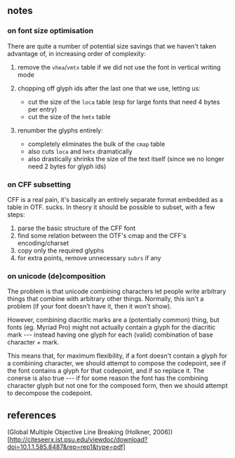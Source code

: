 ## notes

### on font size optimisation

There are quite a number of potential size savings that we haven't taken advantage of, in
increasing order of complexity:

1. remove the `vhea`/`vmtx` table if we did not use the font in vertical writing mode

2. chopping off glyph ids after the last one that we use, letting us:
	- cut the size of the `loca` table (esp for large fonts that need 4 bytes per entry)
	- cut the size of the `hmtx` table

3. renumber the glyphs entirely:
	- completely eliminates the bulk of the `cmap` table
	- also cuts `loca` and `hmtx` dramatically
	- also drastically shrinks the size of the text itself (since we no longer need 2 bytes for glyph ids)


### on CFF subsetting

CFF is a real pain, it's basically an entirely separate format embedded as a table in OTF. sucks. In theory
it should be possible to subset, with a few steps:

1. parse the basic structure of the CFF font
2. find some relation between the OTF's cmap and the CFF's encoding/charset
3. copy only the required glyphs
4. for extra points, remove unnecessary `subrs` if any



### on unicode (de)composition

The problem is that unicode combining characters let people write arbitrary things that combine with
arbitrary other things. Normally, this isn't a problem (if your font doesn't have it, then it won't show).

However, combining diacritic marks are a (potentially common) thing, but fonts (eg. Myriad Pro) might not
actually contain a glyph for the diacritic mark --- instead having one glyph for each (valid) combination
of base character + mark.

This means that, for maximum flexibility, if a font doesn't contain a glyph for a combining character, we
should attempt to compose the codepoint, see if the font contains a glyph for that codepoint, and if
so replace it. The conerse is also true --- if for some reason the font has the combining character glyph
but not one for the composed form, then we should attempt to decompose the codepoint.







## references

(Global Multiple Objective Line Breaking (Holkner, 2006))[http://citeseerx.ist.psu.edu/viewdoc/download?doi=10.1.1.585.8487&rep=rep1&type=pdf]
